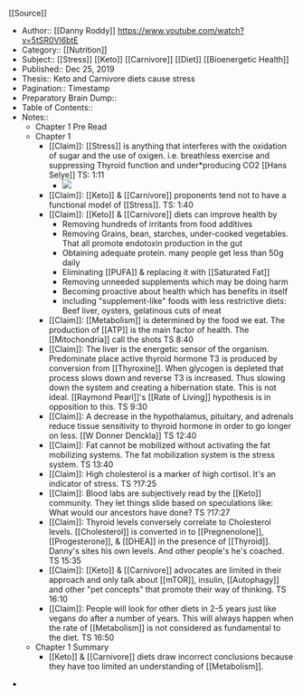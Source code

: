 [[Source]]
* Author:: [[Danny Roddy]] https://www.youtube.com/watch?v=5tSR0Vl6btE
* Category:: [[Nutrition]] 
* Subject:: [[Stress]] [[Keto]] [[Carnivore]] [[Diet]] [[Bioenergetic Health]]
* Published:: Dec 25, 2019  
* Thesis:: Keto and Carnivore diets cause stress 
* Pagination:: Timestamp 
* Preparatory Brain Dump:: 
* Table of Contents::
* Notes::
    * Chapter 1 Pre Read
    * Chapter 1
        * [[Claim]]: [[Stress]] is anything that interferes with the oxidation of sugar and the use of oxigen. i.e. breathless exercise and suppressing Thyroid function and under*producing CO2 [[Hans Selye]] TS: 1:11
            * ![](https://firebasestorage.googleapis.com/v0/b/firescript-577a2.appspot.com/o/imgs%2Fapp%2FSophronios%2F6v_sYiw7ya.png?alt=media&token=62014679-52f5-415e-84e7-74875ca9bc5e) 
        * [[Claim]]: [[Keto]] & [[Carnivore]] proponents tend not to have a functional model of [[Stress]]. TS: 1:40
        * [[Claim]]: [[Keto]] & [[Carnivore]] diets can improve health by
            * Removing hundreds of irritants from food additives 
            * Removing Grains, bean, starches, under-cooked vegetables. That all promote endotoxin production in the gut
            * Obtaining adequate protein. many people get less than 50g daily
            * Eliminating [[PUFA]] & replacing it with [[Saturated Fat]]
            * Removing unneeded supplements which may be doing harm
            * Becoming proactive about health which has benefits in itself
            * including "supplement-like" foods with less restrictive diets: Beef liver, oysters, gelatinous cuts of meat
        * [[Claim]]: [[Metabolism]] is determined by the food we eat. The production of [[ATP]] is the main factor of health. The [[Mitochondria]] call the shots TS 8:40
        * [[Claim]]: The liver is the energetic sensor of the organism. Predominate place active thyroid hormone T3 is produced by conversion from [[Thyroxine]]. When glycogen is depleted that process slows down and reverse T3 is increased. Thus slowing down the system and creating a hibernation state. This is not ideal. [[Raymond Pearl]]'s [[Rate of Living]] hypothesis is in opposition to this. TS 9:30
        * [[Claim]]: A decrease in the hypothalamus, pituitary, and adrenals reduce tissue sensitivity to thyroid hormone in order to go longer on less. [[W Donner Denckla]] TS 12:40
        * [[Claim]]: Fat cannot be mobilized without activating the fat mobilizing systems. The fat mobilization system is the stress system. TS 13:40
        * [[Claim]]: High cholesterol is a marker of high cortisol. It's an indicator of stress. TS ?17:25
        * [[Claim]]: Blood labs are subjectively read by the [[Keto]] community. They let things slide based on speculations like: What would our ancestors have done? TS ?17:27
        * [[Claim]]: Thyroid levels conversely correlate to Cholesterol levels. [[Cholesterol]] is converted in to [[Pregnenolone]], [[Progesterone]], & [[DHEA]] in the presence of [[Thyroid]]. Danny's sites his own levels. And other people's he's coached. TS 15:35
        * [[Claim]]: [[Keto]] & [[Carnivore]] advocates are limited in their approach and only talk about [[mTOR]], insulin, [[Autophagy]] and other "pet concepts" that promote their way of thinking. TS 16:10
        * [[Claim]]: People will look for other diets in 2-5 years just like vegans do after a number of years. This will always happen when the rate of [[Metabolism]] is not considered as fundamental to the diet. TS 16:50
    * Chapter 1 Summary
        * [[Keto]] & [[Carnivore]] diets draw incorrect conclusions because they have too limited an understanding of [[Metabolism]]. 
- 

